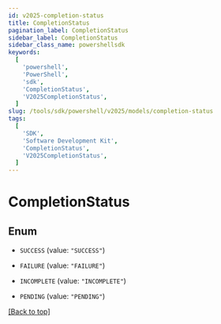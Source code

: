 ```yaml
---
id: v2025-completion-status
title: CompletionStatus
pagination_label: CompletionStatus
sidebar_label: CompletionStatus
sidebar_class_name: powershellsdk
keywords:
  [
    'powershell',
    'PowerShell',
    'sdk',
    'CompletionStatus',
    'V2025CompletionStatus',
  ]
slug: /tools/sdk/powershell/v2025/models/completion-status
tags:
  [
    'SDK',
    'Software Development Kit',
    'CompletionStatus',
    'V2025CompletionStatus',
  ]
---
```


# CompletionStatus

## Enum

- `SUCCESS` (value: `"SUCCESS"`)

- `FAILURE` (value: `"FAILURE"`)

- `INCOMPLETE` (value: `"INCOMPLETE"`)

- `PENDING` (value: `"PENDING"`)

[[Back to top]](#)
